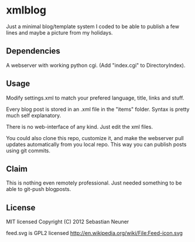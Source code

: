 # xmlblog

Just a minimal blog/template system I coded to be able to publish a few lines and maybe a picture from my holidays.

## Dependencies

A webserver with working python cgi. (Add "index.cgi" to DirectoryIndex).

## Usage

Modify settings.xml to match your prefered language, title, links and stuff.

Every blog post is stored in an .xml file in the "items" folder. Syntax is pretty much self explanatory.

There is no web-interface of any kind. Just edit the xml files.

You could also clone this repo, customize it, and make the webserver pull updates automatically from you local repo. This way you can publish posts using git commits.

## Claim

This is nothing even remotely professional. Just needed something to be able to git-push blogposts.

## License

MIT licensed
Copyright (C) 2012 Sebastian Neuner

feed.svg is GPL2 licensed
http://en.wikipedia.org/wiki/File:Feed-icon.svg
